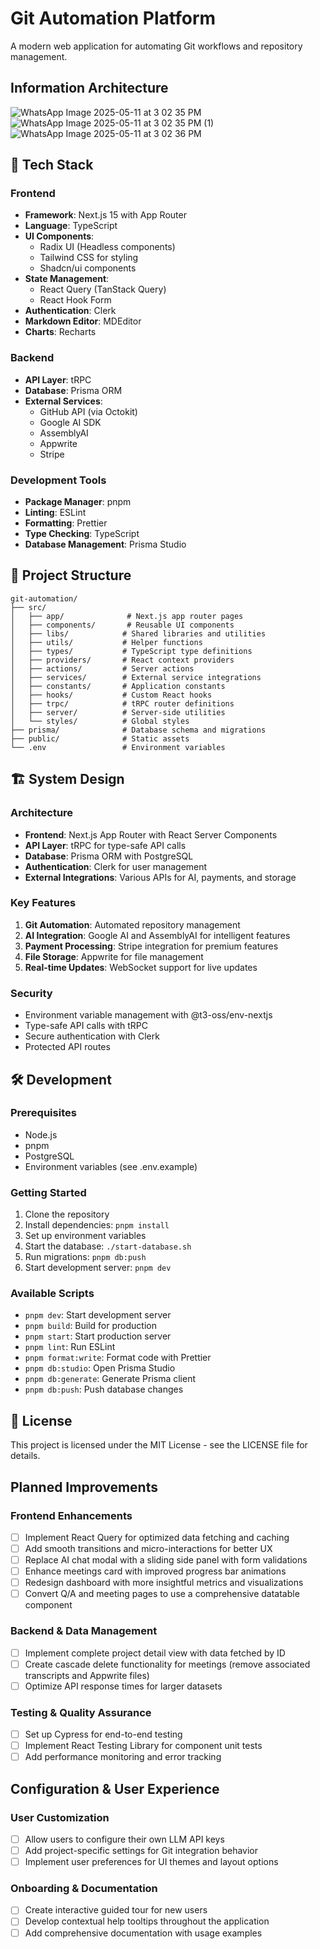 # Git Automation Platform

A modern web application for automating Git workflows and repository management.


## Information Architecture


![WhatsApp Image 2025-05-11 at 3 02 35 PM](https://github.com/user-attachments/assets/ebaf73f7-5609-4f70-81f9-2a69f42660a1)
![WhatsApp Image 2025-05-11 at 3 02 35 PM (1)](https://github.com/user-attachments/assets/fb3df708-75f6-4fb2-be21-081d339d0f51)
![WhatsApp Image 2025-05-11 at 3 02 36 PM](https://github.com/user-attachments/assets/6edb1fda-8767-4806-be19-23116dbf1dd1)


## 🚀 Tech Stack

### Frontend

- **Framework**: Next.js 15 with App Router
- **Language**: TypeScript
- **UI Components**:
  - Radix UI (Headless components)
  - Tailwind CSS for styling
  - Shadcn/ui components
- **State Management**:
  - React Query (TanStack Query)
  - React Hook Form
- **Authentication**: Clerk
- **Markdown Editor**: MDEditor
- **Charts**: Recharts

### Backend

- **API Layer**: tRPC
- **Database**: Prisma ORM
- **External Services**:
  - GitHub API (via Octokit)
  - Google AI SDK
  - AssemblyAI
  - Appwrite
  - Stripe

### Development Tools

- **Package Manager**: pnpm
- **Linting**: ESLint
- **Formatting**: Prettier
- **Type Checking**: TypeScript
- **Database Management**: Prisma Studio

## 📁 Project Structure

```
git-automation/
├── src/
│   ├── app/              # Next.js app router pages
│   ├── components/       # Reusable UI components
│   ├── libs/            # Shared libraries and utilities
│   ├── utils/           # Helper functions
│   ├── types/           # TypeScript type definitions
│   ├── providers/       # React context providers
│   ├── actions/         # Server actions
│   ├── services/        # External service integrations
│   ├── constants/       # Application constants
│   ├── hooks/           # Custom React hooks
│   ├── trpc/            # tRPC router definitions
│   ├── server/          # Server-side utilities
│   └── styles/          # Global styles
├── prisma/              # Database schema and migrations
├── public/              # Static assets
└── .env                 # Environment variables
```

## 🏗️ System Design

### Architecture

- **Frontend**: Next.js App Router with React Server Components
- **API Layer**: tRPC for type-safe API calls
- **Database**: Prisma ORM with PostgreSQL
- **Authentication**: Clerk for user management
- **External Integrations**: Various APIs for AI, payments, and storage

### Key Features

1. **Git Automation**: Automated repository management
2. **AI Integration**: Google AI and AssemblyAI for intelligent features
3. **Payment Processing**: Stripe integration for premium features
4. **File Storage**: Appwrite for file management
5. **Real-time Updates**: WebSocket support for live updates

### Security

- Environment variable management with @t3-oss/env-nextjs
- Type-safe API calls with tRPC
- Secure authentication with Clerk
- Protected API routes

## 🛠️ Development

### Prerequisites

- Node.js
- pnpm
- PostgreSQL
- Environment variables (see .env.example)

### Getting Started

1. Clone the repository
2. Install dependencies: `pnpm install`
3. Set up environment variables
4. Start the database: `./start-database.sh`
5. Run migrations: `pnpm db:push`
6. Start development server: `pnpm dev`

### Available Scripts

- `pnpm dev`: Start development server
- `pnpm build`: Build for production
- `pnpm start`: Start production server
- `pnpm lint`: Run ESLint
- `pnpm format:write`: Format code with Prettier
- `pnpm db:studio`: Open Prisma Studio
- `pnpm db:generate`: Generate Prisma client
- `pnpm db:push`: Push database changes

## 📝 License

This project is licensed under the MIT License - see the LICENSE file for details.

## Planned Improvements

### Frontend Enhancements
- [ ] Implement React Query for optimized data fetching and caching
- [ ] Add smooth transitions and micro-interactions for better UX
- [ ] Replace AI chat modal with a sliding side panel with form validations
- [ ] Enhance meetings card with improved progress bar animations
- [ ] Redesign dashboard with more insightful metrics and visualizations
- [ ] Convert Q/A and meeting pages to use a comprehensive datatable component

### Backend & Data Management
- [ ] Implement complete project detail view with data fetched by ID
- [ ] Create cascade delete functionality for meetings (remove associated transcripts and Appwrite files)
- [ ] Optimize API response times for larger datasets

### Testing & Quality Assurance
- [ ] Set up Cypress for end-to-end testing
- [ ] Implement React Testing Library for component unit tests
- [ ] Add performance monitoring and error tracking

## Configuration & User Experience

### User Customization
- [ ] Allow users to configure their own LLM API keys
- [ ] Add project-specific settings for Git integration behavior
- [ ] Implement user preferences for UI themes and layout options

### Onboarding & Documentation
- [ ] Create interactive guided tour for new users
- [ ] Develop contextual help tooltips throughout the application
- [ ] Add comprehensive documentation with usage examples
